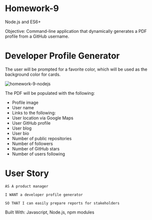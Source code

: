 # Homework-9
Node.js and ES6+

Objective: Command-line application that dynamically generates a PDF profile from a GitHub username.

# Developer Profile Generator
The user will be prompted for a favorite color, which will be used as the background color for cards.

![homework-9-nodejs](https://user-images.githubusercontent.com/44029053/73596501-7ee50700-44f0-11ea-9c7b-91b4575ac775.gif)

The PDF will be populated with the following:

* Profile image
* User name
* Links to the following:
* User location via Google Maps
* User GitHub profile
* User blog
* User bio
* Number of public repositories
* Number of followers
* Number of GitHub stars
* Number of users following

# User Story
```
AS A product manager

I WANT a developer profile generator

SO THAT I can easily prepare reports for stakeholders
```
Built With: Javascript, Node.js, npm modules

